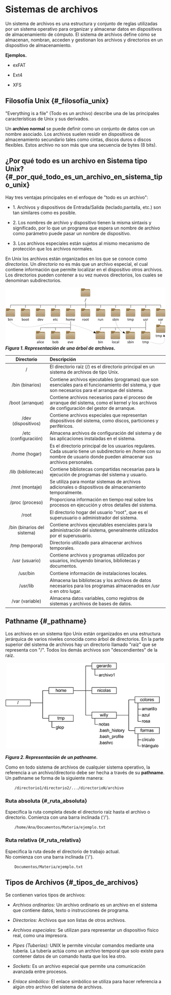 # Sistemas de archivos

Un sistema de archivos es una estructura y conjunto de reglas utilizadas
por un sistema operativo para organizar y almacenar datos en
dispositivos de almacenamiento de cómputo. El sistema de archivos define
cómo se almacenan, nombran, acceden y gestionan los archivos y
directorios en un dispositivo de almacenamiento.

**Ejemplos.**

-   exFAT

-   Ext4

-   XFS

## Filosofía Unix {#_filosofía_unix}

"Everything is a file" (Todo es un archivo) describe una de las
principales características de Unix y sus derivados.

Un **archivo normal** se puede definir como un conjunto de datos con un
nombre asociado. Los archivos suelen residir en dispositivos de
almacenamiento secundario tales como cintas, discos duros o discos
flexibles. Estos archivo no son más que una secuencia de bytes (8 bits).

## ¿Por qué todo es un archivo en Sistema tipo Unix?{#_por_qué_todo_es_un_archivo_en_sistema_tipo_unix}

Hay tres ventajas principales en el enfoque de \"todo es un archivo\":

-   1\. Archivos y dispositivos de Entrada/Salida (teclado,pantalla,
    etc.) son tan similares como es posible.

-   2\. Los nombres de archivo y dispositivo tienen la misma sintaxis y
    significado, por lo que un programa que espera un nombre de archivo
    como parámetro puede pasar un nombre de dispositivo.

-   3\. Los archivos especiales están sujetos al mismo mecanismo de
    protección que los archivos normales.

En Unix los archivos están organizados en los que se conoce como
*directorios*. Un *directorio* no es más que un archivo especial, el
cual contiene información que permite localizar en el dispositivo otros
archivos. Los directorios pueden contener a su vez nuevos directorios,
los cuales se denominan subdirectorios.

![Arbol sistema](./images/filesystem/arbolSistemas.png)
***Figura 1. Representación de una árbol de archivos.***

| **Directorio** | **Descripción** |
|:--------------:|:----------------|
| /  | El directorio raíz (/) es el directorio principal en un sistema de archivos de tipo Unix.
| /bin (binarios)   | Contiene archivos ejecutables (programas) que son esenciales para el funcionamiento del sistema, y que son necesarios para el arranque del sistema.
| /boot (arranque)  | Contiene archivos necesarios para el proceso de arranque del sistema, como el kernel y los archivos de configuración del gestor de arranque.
| /dev (dispositivos)| Contiene archivos especiales que representan dispositivos del sistema, como discos, particiones y periféricos.
| /etc (configuración) | Almacena archivos de configuración del sistema y de las aplicaciones instaladas en el sistema.
| /home (hogar)     | Es el directorio principal de los usuarios regulares. Cada usuario tiene un subdirectorio en /home con su nombre de usuario donde pueden almacenar sus archivos personales.
| /lib (bibliotecas) | Contiene bibliotecas compartidas necesarias para la ejecución de programas del sistema y usuario.
| /mnt (montaje)    | Se utiliza para montar sistemas de archivos adicionales o dispositivos de almacenamiento temporalmente.
| /proc (proceso) | Proporciona información en tiempo real sobre los procesos en ejecución y otros detalles del sistema.
| /root     | El directorio hogar del usuario "root", que es el superusuario o administrador del sistema.
| /bin (binarios del sistema) | Contiene archivos ejecutables esenciales para la administración del sistema, generalmente utilizados por el superusuario.
| /tmp (temporal)   | Directorio utilizado para almacenar archivos temporales.
| /usr (usuario)    | Contiene archivos y programas utilizados por usuarios, incluyendo binarios, bibliotecas y documentos.
| /usr/bin  | Contiene información de instalaciones locales.
| /usr/lib  | Almacena las bibliotecas y los archivos de datos necesarios para los programas almacenados en /usr o en otro lugar.
| /var (variable)   | Almacena datos variables, como registros de sistemas y archivos de bases de datos.

## Pathname {#_pathname}

Los archivos en un sistema tipo Unix están organizados en una estructura
jerárquica de varios niveles conocida como árbol de directorios. En la
parte superior del sistema de archivos hay un directorio llamado
\"raíz\" que se representa con \"/\". Todos los demás archivos son
\"descendientes\" de la raíz.

![Pathaname](./images/filesystem/pathnameSistemas.png)

***Figura 2. Representación de un pathname.***

Como en todo sistema de archivos de cualquier sistema operativo, la
referencia a un archivo/directorio debe ser hecha a través de su
**pathname**. Un pathname se forma de la siguiente manera:
```
    /directorio1/directorio2/.../directorioN/archivo
```

### Ruta absoluta {#_ruta_absoluta}

Especifica la ruta completa desde el directorio raíz hasta el archivo o
directorio. Comienza con una barra inclinada ('/').
```
    /home/Ana/Documentos/Materia/ejemplo.txt
```

### Ruta relativa {#_ruta_relativa}

Especifica la ruta desde el directorio de trabajo actual.\
No comienza con una barra 
inclinada ('/').
```
    Documentos/Materia/ejemplo.txt
```

## Tipos de Archivos {#_tipos_de_archivos}

Se contienen varios tipos de archivos:

-   *Archivos ordinarios:* Un archivo ordinario es un archivo en el
    sistema que contiene datos, texto o instrucciones de programa.

-   *Directorios:* Archivos que son listas de otros archivos.

-   *Archivos especiales:* Se utilizan para representar un dispositivo
    físico real, como una impresora.

-   *Pipes (Tuberías):* UNIX le permite vincular comandos mediante una
    tubería. La tubería actúa como un archivo temporal que solo existe
    para contener datos de un comando hasta que los lea otro.

-   *Sockets:* Es un archivo especial que permite una comunicación
    avanzada entre procesos.

-   *Enlace simbólico:* El enlace simbólico se utiliza para hacer
    referencia a algún otro archivo del sistema de archivos.
